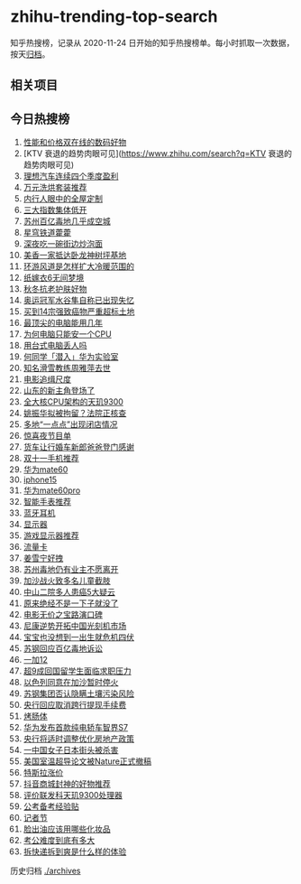 # zhihu-trending-top-search

知乎热搜榜，记录从 2020-11-24
日开始的知乎热搜榜单。每小时抓取一次数据，按天[归档](./archives)。

## 相关项目

## 今日热搜榜

<!-- BEGIN -->
<!-- 最后更新时间 Fri Nov 10 2023 22:10:07 GMT+0800 (China Standard Time) -->

1. [性能和价格双在线的数码好物](https://www.zhihu.com/search?q=性能和价格双在线的数码好物)
1. [KTV 衰退的趋势肉眼可见](https://www.zhihu.com/search?q=KTV
   衰退的趋势肉眼可见)
1. [理想汽车连续四个季度盈利](https://www.zhihu.com/search?q=理想汽车连续四个季度盈利)
1. [万元洗烘套装推荐](https://www.zhihu.com/search?q=万元洗烘套装推荐)
1. [内行人眼中的全屋定制](https://www.zhihu.com/search?q=内行人眼中的全屋定制)
1. [三大指数集体低开](https://www.zhihu.com/search?q=三大指数集体低开)
1. [苏州百亿毒地几乎成空城](https://www.zhihu.com/search?q=苏州百亿毒地几乎成空城)
1. [星穹铁道藿藿](https://www.zhihu.com/search?q=星穹铁道藿藿)
1. [深夜吃一碗街边炒泡面](https://www.zhihu.com/search?q=深夜吃一碗街边炒泡面)
1. [美香一家抵达卧龙神树坪基地](https://www.zhihu.com/search?q=美香一家抵达卧龙神树坪基地)
1. [环游风道是怎样扩大冷暖范围的](https://www.zhihu.com/search?q=环游风道是怎样扩大冷暖范围的)
1. [纸嫁衣6无间梦境](https://www.zhihu.com/search?q=纸嫁衣6无间梦境)
1. [秋冬抗老护肤好物](https://www.zhihu.com/search?q=秋冬抗老护肤好物)
1. [奥运冠军水谷隼自称已出现失忆](https://www.zhihu.com/search?q=奥运冠军水谷隼自称已出现失忆)
1. [买到14宗强致癌物严重超标土地](https://www.zhihu.com/search?q=买到14宗强致癌物严重超标土地)
1. [最顶尖的电脑能用几年](https://www.zhihu.com/search?q=最顶尖的电脑能用几年)
1. [为何电脑只能安一个CPU](https://www.zhihu.com/search?q=为何电脑只能安一个CPU)
1. [用台式电脑丢人吗](https://www.zhihu.com/search?q=用台式电脑丢人吗)
1. [何同学「潜入」华为实验室](https://www.zhihu.com/search?q=何同学「潜入」华为实验室)
1. [知名滑雪教练周雅萍去世](https://www.zhihu.com/search?q=知名滑雪教练周雅萍去世)
1. [电影追缉尺度](https://www.zhihu.com/search?q=电影追缉尺度)
1. [山东的新主角登场了](https://www.zhihu.com/search?q=山东的新主角登场了)
1. [全大核CPU架构的天玑9300](https://www.zhihu.com/search?q=全大核CPU架构的天玑9300)
1. [姚振华拟被拘留？法院正核查](https://www.zhihu.com/search?q=姚振华拟被拘留？法院正核查)
1. [多地“一点点”出现闭店情况](https://www.zhihu.com/search?q=多地“一点点”出现闭店情况)
1. [惊喜夜节目单](https://www.zhihu.com/search?q=惊喜夜节目单)
1. [货车让行婚车新郎爸爸登门感谢](https://www.zhihu.com/search?q=货车让行婚车新郎爸爸登门感谢)
1. [双十一手机推荐](https://www.zhihu.com/search?q=双十一手机推荐)
1. [华为mate60](https://www.zhihu.com/search?q=华为mate60)
1. [iphone15](https://www.zhihu.com/search?q=iphone15)
1. [华为mate60pro](https://www.zhihu.com/search?q=华为mate60pro)
1. [智能手表推荐](https://www.zhihu.com/search?q=智能手表推荐)
1. [蓝牙耳机](https://www.zhihu.com/search?q=蓝牙耳机)
1. [显示器](https://www.zhihu.com/search?q=显示器)
1. [游戏显示器推荐](https://www.zhihu.com/search?q=游戏显示器推荐)
1. [流量卡](https://www.zhihu.com/search?q=流量卡)
1. [姜雪宁好拽](https://www.zhihu.com/search?q=姜雪宁好拽)
1. [苏州毒地仍有业主不愿离开](https://www.zhihu.com/search?q=苏州毒地仍有业主不愿离开)
1. [加沙战火致多名儿童截肢](https://www.zhihu.com/search?q=加沙战火致多名儿童截肢)
1. [中山二院多人患癌5大疑云](https://www.zhihu.com/search?q=中山二院多人患癌5大疑云)
1. [原来绝经不是一下子就没了](https://www.zhihu.com/search?q=原来绝经不是一下子就没了)
1. [电影无价之宝路演口碑](https://www.zhihu.com/search?q=电影无价之宝路演口碑)
1. [尼康逆势开拓中国光刻机市场](https://www.zhihu.com/search?q=尼康逆势开拓中国光刻机市场)
1. [宝宝也没想到一出生就危机四伏](https://www.zhihu.com/search?q=宝宝也没想到一出生就危机四伏)
1. [苏钢回应百亿毒地诉讼](https://www.zhihu.com/search?q=苏钢回应百亿毒地诉讼)
1. [一加12](https://www.zhihu.com/search?q=一加12)
1. [超9成回国留学生面临求职压力](https://www.zhihu.com/search?q=超9成回国留学生面临求职压力)
1. [以色列同意在加沙暂时停火](https://www.zhihu.com/search?q=以色列同意在加沙暂时停火)
1. [苏钢集团否认隐瞒土壤污染风险](https://www.zhihu.com/search?q=苏钢集团否认隐瞒土壤污染风险)
1. [央行回应取消跨行提现手续费](https://www.zhihu.com/search?q=央行回应取消跨行提现手续费)
1. [烤肠体](https://www.zhihu.com/search?q=烤肠体)
1. [华为发布首款纯电轿车智界S7](https://www.zhihu.com/search?q=华为发布首款纯电轿车智界S7)
1. [央行将适时调整优化房地产政策](https://www.zhihu.com/search?q=央行将适时调整优化房地产政策)
1. [一中国女子日本街头被杀害](https://www.zhihu.com/search?q=一中国女子日本街头被杀害)
1. [美国室温超导论文被Nature正式撤稿](https://www.zhihu.com/search?q=美国室温超导论文被Nature正式撤稿)
1. [特斯拉涨价](https://www.zhihu.com/search?q=特斯拉涨价)
1. [抖音商城封神的好物推荐](https://www.zhihu.com/search?q=抖音商城封神的好物推荐)
1. [评价联发科天玑9300处理器](https://www.zhihu.com/search?q=评价联发科天玑9300处理器)
1. [公考备考经验贴](https://www.zhihu.com/search?q=公考备考经验贴)
1. [记者节](https://www.zhihu.com/search?q=记者节)
1. [脸出油应该用哪些化妆品](https://www.zhihu.com/search?q=脸出油应该用哪些化妆品)
1. [考公难度到底有多大](https://www.zhihu.com/search?q=考公难度到底有多大)
1. [拆快递拆到爽是什么样的体验](https://www.zhihu.com/search?q=拆快递拆到爽是什么样的体验)

<!-- END -->

历史归档 [./archives](./archives)
